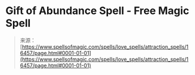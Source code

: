 <!--yml
category: 未分类
date: 2024-06-12 18:56:43
-->

# Gift of Abundance Spell - Free Magic Spell

> 来源：[https://www.spellsofmagic.com/spells/love_spells/attraction_spells/16457/page.html#0001-01-01](https://www.spellsofmagic.com/spells/love_spells/attraction_spells/16457/page.html#0001-01-01)